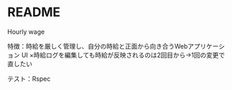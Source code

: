# README
Hourly wage

特徴：時給を厳しく管理し、自分の時給と正面から向き合うWebアプリケーション
UI
×時給ログを編集しても時給が反映されるのは2回目から→1回の変更で直したい

テスト：Rspec
